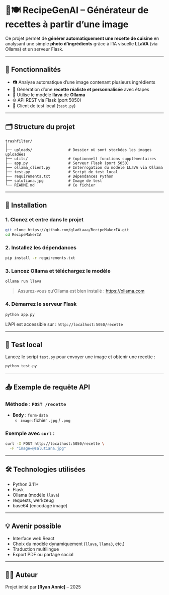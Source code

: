 # 🧠🍽️ RecipeGenAI – Générateur de recettes à partir d’une image

Ce projet permet de **générer automatiquement une recette de cuisine** en analysant une simple **photo d’ingrédients** grâce à l’IA visuelle **LLaVA** (via Ollama) et un serveur Flask.

---

## 🚀 Fonctionnalités

- 📷 Analyse automatique d’une image contenant plusieurs ingrédients
- 🧠 Génération d’une **recette réaliste et personnalisée** avec étapes
- 🔗 Utilise le modèle **llava** de **Ollama**
- 🌐 API REST via Flask (port 5050)
- 🧪 Client de test local (`test.py`)

---

## 🗂️ Structure du projet

```
trashfilter/
│
├── uploads/                # Dossier où sont stockées les images uploadées
├── utils/                  # (optionnel) fonctions supplémentaires
├── app.py                  # Serveur Flask (port 5050)
├── ollama_client.py        # Interrogation du modèle LLaVA via Ollama
├── test.py                 # Script de test local
├── requirements.txt        # Dépendances Python
├── salutiana.jpg           # Image de test
└── README.md               # Ce fichier
```

---

## 🔧 Installation

### 1. Clonez et entre dans le projet

```bash
git clone https://github.com/gladiaaa/RecipeMakerIA.git
cd RecipeMakerIA
```

### 2. Installez les dépendances

```bash
pip install -r requirements.txt
```

### 3. Lancez Ollama et téléchargez le modèle

```bash
ollama run llava
```

> Assurez-vous qu’Ollama est bien installé : https://ollama.com

### 4. Démarrez le serveur Flask

```bash
python app.py
```

L’API est accessible sur : `http://localhost:5050/recette`

---

## 🧪 Test local

Lancez le script `test.py` pour envoyer une image et obtenir une recette :

```bash
python test.py
```

---

## 📤 Exemple de requête API

### Méthode : `POST /recette`

- **Body** : `form-data`
  - `image`: fichier `.jpg` / `.png`

### Exemple avec `curl` :

```bash
curl -X POST http://localhost:5050/recette \
  -F "image=@salutiana.jpg"
```

---

## 🛠️ Technologies utilisées

- Python 3.11+
- Flask
- Ollama (modèle `llava`)
- requests, werkzeug
- base64 (encodage image)

---

## 💡 Avenir possible

- Interface web React
- Choix du modèle dynamiquement (`llava`, `llama3`, etc.)
- Traduction multilingue
- Export PDF ou partage social

---

## 👨‍💻 Auteur

Projet initié par **[Ryan Annic]** – 2025  
